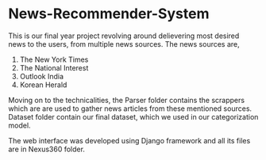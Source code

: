 # News-Recommender-System
This is our final year project revolving around delievering most desired news to the users, from multiple news sources. The news sources are,
1) The New York Times
2) The National Interest
3) Outlook India
4) Korean Herald

Moving on to the technicalities, the Parser folder contains the scrappers which are are used to gather news articles from these mentioned sources. Dataset folder contain our final dataset, which we used in our categorization model.

The web interface was developed using Django framework and all its files are in Nexus360 folder.
